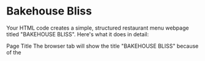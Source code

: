 # Bakehouse Bliss 
Your HTML code creates a simple, structured restaurant menu webpage titled "BAKEHOUSE BLISS". Here's what it does in detail:

Page Title
The browser tab will show the title "BAKEHOUSE BLISS" because of the <title> tag inside the <head>.

Menu Container
The entire menu content is wrapped inside a <div> with class "menu" (though no CSS is provided, so this is just a container).

Main Heading
Displays the restaurant name "BAKEHOUSE BLISS" as a large heading (<h1>).

Menu Sections
The menu is divided into four sections, each with a heading (<h2>):

APPETIZERS
MAIN COURSES (Top 3)
DESSERTS
DRINKS (Top 3)
Menu Items
Each section lists food items:

Appetizers and Desserts use unordered lists (<ul>).
Main Courses and Drinks use ordered lists (<ol>), implying a ranking or priority.
Food Items Structure
Each food item is a list item (<li>) containing:

The food name inside a <span> with class "food-name".
The price inside a <span> with class "food-price".
A description inside a <div> with class "food-desc".
An image (<img>) showing a picture of the food (except for drinks, which have no images).
Images
The images are loaded from URLs (mostly Google Cloud Storage links). They visually represent each food item.

No Styling
Since there is no CSS in your code, the page will display with default browser styles:

Headings will be bold and sized according to default rules.
Lists will have bullet points or numbers.
Images will appear at their natural size.
The layout will be vertical and simple.
